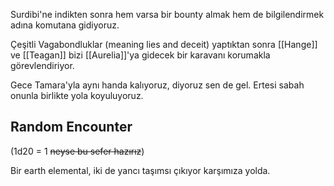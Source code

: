 Surdibi'ne indikten sonra hem varsa bir bounty almak hem de bilgilendirmek adına komutana gidiyoruz.  
  
Çeşitli Vagabondluklar (meaning lies and deceit) yaptıktan sonra [[Hange]] ve [[Teagan]] bizi [[Aurelia]]'ya gidecek bir karavanı korumakla görevlendiriyor.  
  
Gece Tamara'yla aynı handa kalıyoruz, diyoruz sen de gel. Ertesi sabah onunla birlikte yola koyuluyoruz.  
  
## Random Encounter  
(1d20 = 1 ~~neyse bu sefer hazırız~~)  
  
Bir earth elemental, iki de yancı taşımsı çıkıyor karşımıza yolda.